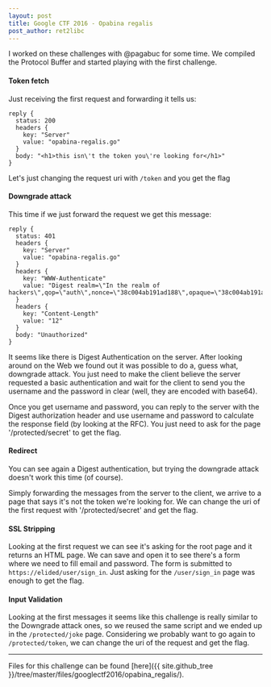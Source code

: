```yaml
---
layout: post
title: Google CTF 2016 - Opabina regalis
post_author: ret2libc
---
```


I worked on these challenges with @pagabuc for some time.
We compiled the Protocol Buffer and started playing with the first challenge.

#### Token fetch

Just receiving the first request and forwarding it tells us:

```
reply {
  status: 200
  headers {
    key: "Server"
    value: "opabina-regalis.go"
  }
  body: "<h1>this isn\'t the token you\'re looking for</h1>"
}
```
Let's just changing the request uri with `/token` and you get the flag

#### Downgrade attack

This time if we just forward the request we get this message:

```
reply {
  status: 401
  headers {
    key: "Server"
    value: "opabina-regalis.go"
  }
  headers {
    key: "WWW-Authenticate"
    value: "Digest realm=\"In the realm of hackers\",qop=\"auth\",nonce=\"38c004ab191ad188\",opaque=\"38c004ab191ad188\""
  }
  headers {
    key: "Content-Length"
    value: "12"
  }
  body: "Unauthorized"
}
```

It seems like there is Digest Authentication on the server. After looking
around on the Web we found out it was possible to do a, guess what, downgrade
attack. You just need to make the client believe the server requested a basic
authentication and wait for the client to send you the username and the
password in clear (well, they are encoded with base64).

Once you get username and password, you can reply to the server with the Digest
authorization header and use username and password to calculate the response
field (by looking at the RFC). You just need to ask for the page
'/protected/secret' to get the flag.

#### Redirect

You can see again a Digest authentication, but trying the downgrade attack
doesn't work this time (of course).

Simply forwarding the messages from the server to the client, we arrive to a
page that says it's not the token we're looking for. We can change the uri of
the first request with '/protected/secret' and get the flag.

#### SSL Stripping

Looking at the first request we can see it's asking for the root page and it
returns an HTML page. We can save and open it to see there's a form where we
need to fill email and password. The form is submitted to
`https://elided/user/sign_in`. Just asking for the `/user/sign_in` page was
enough to get the flag.

#### Input Validation

Looking at the first messages it seems like this challenge is really similar to
the Downgrade attack ones, so we reused the same script and we ended up in the
`/protected/joke` page. Considering we probably want to go again to
`/protected/token`, we can change the uri of the request and get the flag.

------

Files for this challenge can be found [here]({{ site.github_tree }}/tree/master/files/googlectf2016/opabina_regalis/).

